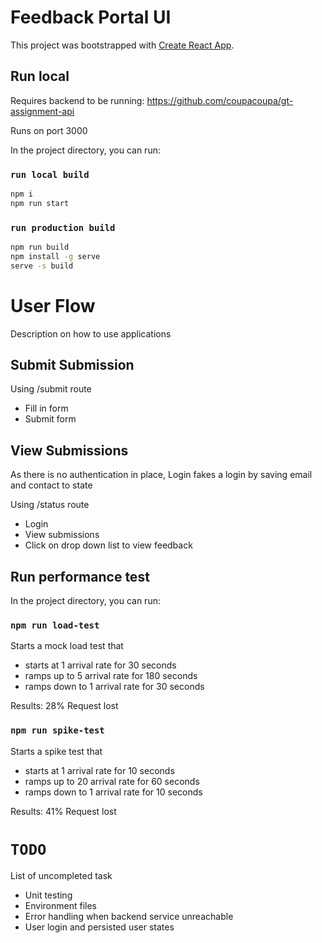 # Feedback Portal UI

This project was bootstrapped with [Create React App](https://github.com/facebook/create-react-app).

## Run local

Requires backend to be running:
https://github.com/coupacoupa/gt-assignment-api

Runs on port 3000

In the project directory, you can run:

### `run local build`

```bash
npm i
npm run start
```

### `run production build`

```bash
npm run build
npm install -g serve
serve -s build
```

# User Flow

Description on how to use applications

## Submit Submission

Using /submit route

- Fill in form
- Submit form

## View Submissions

As there is no authentication in place, Login fakes a login by saving email and contact to state

Using /status route

- Login
- View submissions
- Click on drop down list to view feedback

## Run performance test

In the project directory, you can run:

### `npm run load-test`

Starts a mock load test that

- starts at 1 arrival rate for 30 seconds
- ramps up to 5 arrival rate for 180 seconds
- ramps down to 1 arrival rate for 30 seconds

Results: 28% Request lost

### `npm run spike-test`

Starts a spike test that

- starts at 1 arrival rate for 10 seconds
- ramps up to 20 arrival rate for 60 seconds
- ramps down to 1 arrival rate for 10 seconds

Results: 41% Request lost

# `TODO`

List of uncompleted task

- Unit testing
- Environment files
- Error handling when backend service unreachable
- User login and persisted user states
